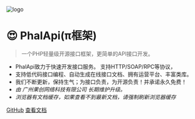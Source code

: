 ![logo](https://www.phalapi.net/images/banner_logo.png)

# 😍 PhalApi(π框架)

> 一个PHP轻量级开源接口框架，更简单的API接口开发。

- PhalApi致力于快速开发接口服务。 支持HTTP/SOAP/RPC等协议，
- 支持低代码接口编程、自动生成在线接口文档、拥有运营平台、丰富类库。
- 我们不断更新，保持生气；为接口负责，为开源负责！并承诺永久免费！
- *由 广州果创网络科技有限公司 长期维护升级。*
- *浏览器有文档缓存，如果查看不到最新文档，请强制刷新浏览器缓存*  

[GitHub](https://github.com/phalapi/phalapi/)
[查看文档](/v2.0/tutorial)

